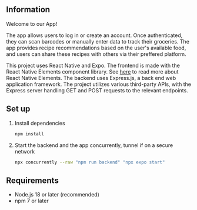 ## Information
Welcome to our App!

The app allows users to log in or create an account. Once authenticated, they can scan barcodes or manually enter data to track their groceries. The app provides recipe recommendations based on the user's available food, and users can share these recipes with others via their preffered platform.

This project uses React Native and Expo. The frontend is made with the React Native Elements component library. See [here](https://reactnativeelements.com/) to read more about React Native Elements. The backend uses Express.js, a back end web application framework. The project utilizes various third-party APIs, with the Express server handling GET and POST requests to the relevant endpoints.

## Set up

1. Install dependencies

   ```bash
   npm install
   ```

2. Start the backend and the app concurrently, tunnel if on a secure network

   ```bash
   npx concurrently --raw "npm run backend" "npx expo start"
   ```

## Requirements
- Node.js 18 or later (recommended)
- npm 7 or later
